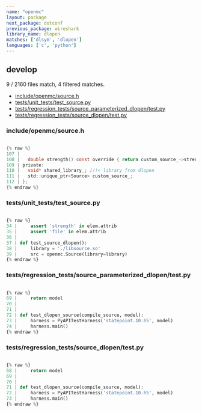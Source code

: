 ```yaml
---
name: "openmc"
layout: package
next_package: dotconf
previous_package: wireshark
library_name: dlopen
matches: ['dlsym', 'dlopen']
languages: ['c', 'python']
---
```

## develop
9 / 2160 files match, 4 filtered matches.

 - [include/openmc/source.h](#includeopenmcsourceh)
 - [tests/unit_tests/test_source.py](#testsunit_teststest_sourcepy)
 - [tests/regression_tests/source_parameterized_dlopen/test.py](#testsregression_testssource_parameterized_dlopentestpy)
 - [tests/regression_tests/source_dlopen/test.py](#testsregression_testssource_dlopentestpy)

### include/openmc/source.h

```c

{% raw %}
107 | 
108 |   double strength() const override { return custom_source_->strength(); }
109 | private:
110 |   void* shared_library_; //!< library from dlopen
111 |   std::unique_ptr<Source> custom_source_;
112 | };
{% endraw %}

```
### tests/unit_tests/test_source.py

```python

{% raw %}
34 |     assert 'strength' in elem.attrib
35 |     assert 'file' in elem.attrib
36 | 
37 | def test_source_dlopen():
38 |     library = './libsource.so'
39 |     src = openmc.Source(library=library)
{% endraw %}

```
### tests/regression_tests/source_parameterized_dlopen/test.py

```python

{% raw %}
69 |     return model
70 | 
71 | 
72 | def test_dlopen_source(compile_source, model):
73 |     harness = PyAPITestHarness('statepoint.10.h5', model)
74 |     harness.main()
{% endraw %}

```
### tests/regression_tests/source_dlopen/test.py

```python

{% raw %}
68 |     return model
69 | 
70 | 
71 | def test_dlopen_source(compile_source, model):
72 |     harness = PyAPITestHarness('statepoint.10.h5', model)
73 |     harness.main()
{% endraw %}

```